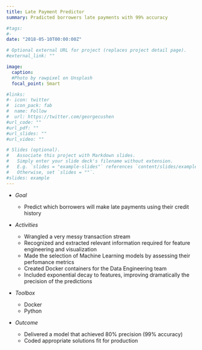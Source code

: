 ```yaml
---
title: Late Payment Predictor
summary: Pradicted borrowers late payments with 99% accuracy 

#tags:
#- 
date: "2018-05-10T00:00:00Z"

# Optional external URL for project (replaces project detail page).
#external_link: ""

image:
  caption: 
  #Photo by rawpixel on Unsplash
  focal_point: Smart

#links:
#- icon: twitter
#  icon_pack: fab
#  name: Follow
#  url: https://twitter.com/georgecushen
#url_code: ""
#url_pdf: ""
#url_slides: ""
#url_video: ""

# Slides (optional).
#   Associate this project with Markdown slides.
#   Simply enter your slide deck's filename without extension.
#   E.g. `slides = "example-slides"` references `content/slides/example-slides.md`.
#   Otherwise, set `slides = ""`.
#slides: example
---
```


* *Goal* 
   - Predict which borrowers will make late payments using their credit history

* *Activities*
   - Wrangled a very messy transaction stream
   - Recognized and extracted relevant information required for feature engineering and visualization
   - Made the selection of Machine Learning models by assessing their perfomance metrics 
   - Created Docker containers for the Data Engineering team
   - Included exponential decay to features, improving dramatically the precision of the predictions

* *Toolbox*
   - Docker
   - Python

* *Outcome*
   - Delivered a model that achieved 80% precision (99% accuracy)
   - Coded appropriate solutions fit for production
